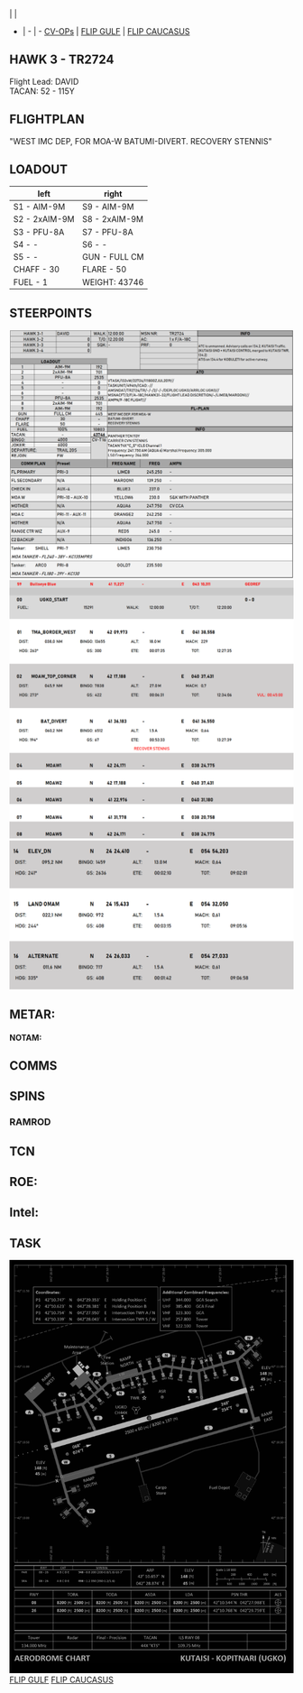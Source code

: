  |  | 
- | - | -
[CV-OPs](/CVOPS/cvops.md) | [FLIP GULF](https://www.dropbox.com/s/sp91zf63rx0esao/FLIP_GULFR2_EC1.pdf?dl=0) | [FLIP CAUCASUS](https://www.dropbox.com/s/ppiqy9ba7i8h8op/FLIP_CAUR_EC1.pdf?dl=0)

## HAWK 3 - TR2724

Flight Lead: DAVID  
TACAN: 52 - 115Y  

## FLIGHTPLAN
"WEST IMC DEP, FOR MOA-W
BATUMI-DIVERT.
RECOVERY STENNIS"

## LOADOUT

left | right
----- | -----
S1 - AIM-9M | S9 - AIM-9M
S2 - 2xAIM-9M | S8 - 2xAIM-9M
S3 - PFU-8A | S7 - PFU-8A
S4 - - | S6 - -
S5 - - | GUN - FULL CM
CHAFF - 30 | FLARE - 50
FUEL - 1 | WEIGHT: 43746



## STEERPOINTS


![MDC1](MDC10.PNG)
![MDC1](MDC20.PNG)
![AO](E10.PNG)

## METAR: 

#### NOTAM: 



## COMMS

## SPINS

### RAMROD


## TCN


## ROE:



## Intel:


## TASK


![GND](/FLIPS/UGKO_GND.png)  
[FLIP GULF](https://www.dropbox.com/s/sp91zf63rx0esao/FLIP_GULFR2_EC1.pdf?dl=0)
[FLIP CAUCASUS](https://www.dropbox.com/s/ppiqy9ba7i8h8op/FLIP_CAUR_EC1.pdf?dl=0)

